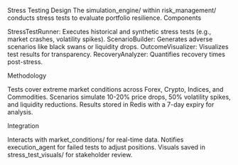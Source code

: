 Stress Testing Design
The simulation_engine/ within risk_management/ conducts stress tests to evaluate portfolio resilience.
Components

StressTestRunner: Executes historical and synthetic stress tests (e.g., market crashes, volatility spikes).
ScenarioBuilder: Generates adverse scenarios like black swans or liquidity drops.
OutcomeVisualizer: Visualizes test results for transparency.
RecoveryAnalyzer: Quantifies recovery times post-stress.

Methodology

Tests cover extreme market conditions across Forex, Crypto, Indices, and Commodities.
Scenarios simulate 10-20% price drops, 50% volatility spikes, and liquidity reductions.
Results stored in Redis with a 7-day expiry for analysis.

Integration

Interacts with market_conditions/ for real-time data.
Notifies execution_agent for failed tests to adjust positions.
Visuals saved in stress_test_visuals/ for stakeholder review.
